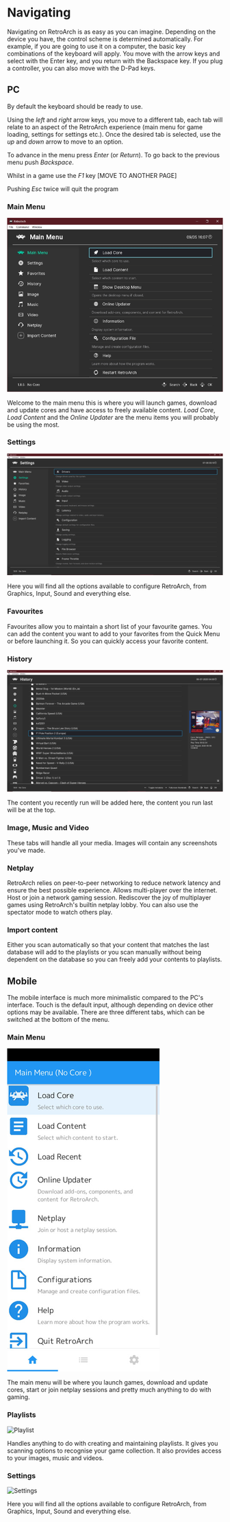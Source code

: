 # Navigating

Navigating on RetroArch is as easy as you can imagine. Depending on the device you have, the control scheme is determined automatically. For example, if you are going to use it on a computer, the basic key combinations of the keyboard will apply. You move with the arrow keys and select with the Enter key, and you return with the Backspace key. If you plug a controller, you can also move with the D-Pad keys.

## PC

By default the keyboard should be ready to use.

Using the *left* and *right* arrow keys, you move to a different tab, each tab will relate to an aspect of the RetroArch experience (main menu for game loading, settings for settings etc.). Once the desired tab is selected, use the *up* and *down* arrow to move to an option.

To advance in the menu press *Enter* (or *Return*). To go back to the previous menu push *Backspace*.

Whilst in a game use the *F1* key [MOVE TO ANOTHER PAGE]

Pushing *Esc* twice will quit the program

### Main Menu

![Main Menu](/image/retroarch/ozone/first_run.webp)

Welcome to the main menu this is where you will launch games, download and update cores and have access to freely available content. *Load Core*, *Load Content* and the *Online Updater* are the menu items you will probably be using the most.

### Settings

![Settings](/image/retroarch/ozone/settings.png)

Here you will find all the options available to configure RetroArch, from Graphics, Input, Sound and everything else.

### Favourites

Favourites allow you to maintain a short list of your favourite games. You can add the content you want to add to your favorites from the Quick Menu or before launching it. So you can quickly access your favorite content.

### History

![History](/image/retroarch/ozone/history.png)

The content you recently run will be added here, the content you run last will be at the top.

### Image, Music and Video

These tabs will handle all your media. Images will contain any screenshots you've made.

### Netplay

RetroArch relies on peer-to-peer networking to reduce network latency and ensure the best possible experience. Allows multi-player over the internet. Host or join a network gaming session. Rediscover the joy of multiplayer games using RetroArch's builtin netplay lobby. You can also use the spectator mode to watch others play.

### Import content

Either you scan automatically so that your content that matches the last database will add to the playlists or you scan manually without being dependent on the database so you can freely add your contents to playlists.

## Mobile

The mobile interface is much more minimalistic compared to the PC's interface. Touch is the default input, although depending on device other options may be available. There are three different tabs, which can be switched at the bottom of the menu.

### Main Menu

![Main Menu](/image/retroarch/materialui/GUI-MaterialUI-main-menu.jpg)

The main menu will be where you launch games, download and update cores, start or join netplay sessions and pretty much anything to do with gaming.

### Playlists

![Playlist](/image/retroarch/materialuiplaylist.jpg)

Handles anything to do with creating and maintaining playlists. It gives you scanning options to recognise your game collection. It also provides access to your images, music and videos.

### Settings

![Settings](/image/retroarch/materialui/settings.jpg)

Here you will find all the options available to configure RetroArch, from Graphics, Input, Sound and everything else.
